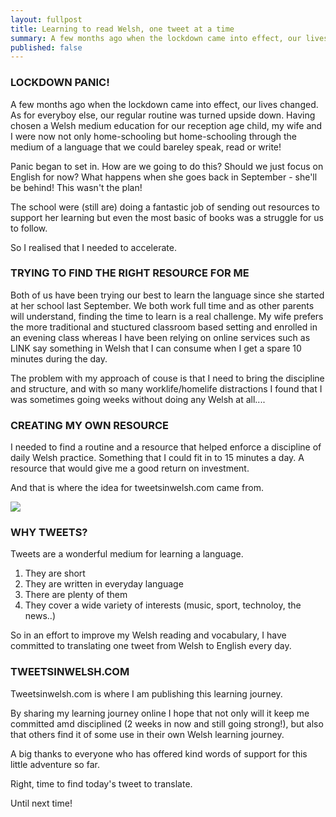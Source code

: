 ```yaml
---
layout: fullpost
title: Learning to read Welsh, one tweet at a time
summary: A few months ago when the lockdown came into effect, our lives changed and our regular routine was turned upside down. Having chosen a Welsh medium education for our reception age child, my wife and I were now not only home-schooling but home-schooling through the medium of a language that we could bareley speak, read or write! Panic began to set in....
published: false
---
```



###  LOCKDOWN PANIC!
A few months ago when the lockdown came into effect, our lives changed. As for everyboy else, our regular routine was turned upside down. Having chosen a Welsh medium education for our reception age child, my wife and I were now not only home-schooling but home-schooling through the medium of a language that we could bareley speak, read or write! 



Panic began to set in. How are we going to do this? Should we just focus on English for now? What happens when she goes back in September - she'll be behind! This wasn't the plan! 



The school were (still are) doing a fantastic job of sending out resources to support her learning but even the most basic of books was a struggle for us to follow.


So I realised that I needed to accelerate.

### TRYING TO FIND THE RIGHT RESOURCE FOR ME

Both of us have been trying our best to learn the language since she started at her school last September. We both work full time and as other parents will understand, finding the time to learn is a real challenge. My wife prefers the more traditional and stuctured classroom based setting and enrolled in an evening class whereas I have been relying on online services such as LINK say something in Welsh that I can consume when I get a spare 10 minutes during the day.


The problem with my approach of couse is that I need to bring the discipline and structure, and with so many worklife/homelife distractions I found that I was sometimes going weeks without doing any Welsh at all....


###  CREATING MY OWN RESOURCE

I needed to find a routine and a resource that helped enforce a discipline of daily Welsh practice. Something that I could fit in to 15 minutes a day. A resource that would give me a good return on investment. 

And that is where the idea for tweetsinwelsh.com came from.

<p><img class="blog-image" src="https://robertdpowell.github.io/tweetsinwelsh/img/journeystarts.jpg"/></p>


### WHY TWEETS?

Tweets are a wonderful medium for learning a language.

1. They are short
2. They are written in everyday language 
3. There are plenty of them
4. They cover a wide variety of interests (music, sport, technoloy, the news..) 

So in an effort to improve my Welsh reading and vocabulary, I have committed to translating one tweet from Welsh to English every day. 

### TWEETSINWELSH.COM

Tweetsinwelsh.com is where I am publishing this learning journey.

By sharing my learning journey online I hope that not only will it keep me committed amd disciplined  (2 weeks in now and still going strong!), but also that others find it of some use in their own Welsh learning journey.

A big thanks to everyone who has offered kind words of support for this little adventure so far.

Right, time to find today's tweet to translate.

Until next time!



